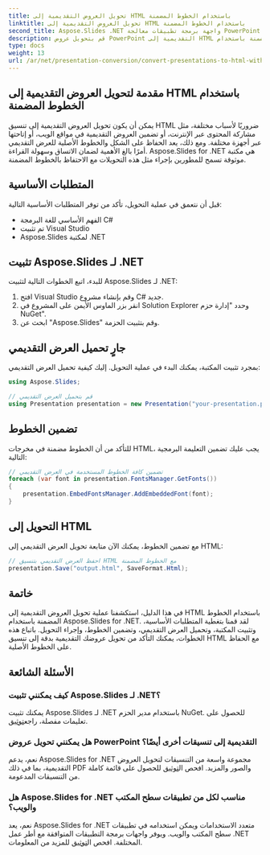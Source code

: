 ```yaml
---
title: تحويل العروض التقديمية إلى HTML باستخدام الخطوط المضمنة
linktitle: تحويل العروض التقديمية إلى HTML باستخدام الخطوط المضمنة
second_title: Aspose.Slides .NET واجهة برمجة تطبيقات معالجة PowerPoint
description: قم بتحويل عروض PowerPoint التقديمية إلى HTML باستخدام الخطوط المضمنة باستخدام Aspose.Slides لـ .NET. الحفاظ على الأصالة بسلاسة.
type: docs
weight: 13
url: /ar/net/presentation-conversion/convert-presentations-to-html-with-embedded-fonts/
---
```


## مقدمة لتحويل العروض التقديمية إلى HTML باستخدام الخطوط المضمنة

يمكن أن يكون تحويل العروض التقديمية إلى تنسيق HTML ضروريًا لأسباب مختلفة، مثل مشاركة المحتوى عبر الإنترنت، أو تضمين العروض التقديمية في مواقع الويب، أو إتاحتها عبر أجهزة مختلفة. ومع ذلك، يعد الحفاظ على الشكل والخطوط الأصلية للعرض التقديمي أمرًا بالغ الأهمية لضمان الاتساق وسهولة القراءة. Aspose.Slides for .NET هي مكتبة موثوقة تسمح للمطورين بإجراء مثل هذه التحويلات مع الاحتفاظ بالخطوط المضمنة.

## المتطلبات الأساسية

قبل أن نتعمق في عملية التحويل، تأكد من توفر المتطلبات الأساسية التالية:

- الفهم الأساسي للغة البرمجة C#
- تم تثبيت Visual Studio
- Aspose.Slides لمكتبة .NET

## تثبيت Aspose.Slides لـ .NET

للبدء، اتبع الخطوات التالية لتثبيت Aspose.Slides لـ .NET:

1. افتح Visual Studio وقم بإنشاء مشروع C# جديد.
2. انقر بزر الماوس الأيمن على المشروع في Solution Explorer وحدد "إدارة حزم NuGet".
3. ابحث عن "Aspose.Slides" وقم بتثبيت الحزمة.

## جارٍ تحميل العرض التقديمي

بمجرد تثبيت المكتبة، يمكنك البدء في عملية التحويل. إليك كيفية تحميل العرض التقديمي:

```csharp
using Aspose.Slides;

// قم بتحميل العرض التقديمي
using Presentation presentation = new Presentation("your-presentation.pptx");
```

## تضمين الخطوط

للتأكد من أن الخطوط مضمنة في مخرجات HTML، يجب عليك تضمين التعليمة البرمجية التالية:

```csharp
// تضمين كافة الخطوط المستخدمة في العرض التقديمي
foreach (var font in presentation.FontsManager.GetFonts())
{
    presentation.EmbedFontsManager.AddEmbeddedFont(font);
}
```

## التحويل إلى HTML

مع تضمين الخطوط، يمكنك الآن متابعة تحويل العرض التقديمي إلى HTML:

```csharp
// احفظ العرض التقديمي بتنسيق HTML مع الخطوط المضمنة
presentation.Save("output.html", SaveFormat.Html);
```

## خاتمة

في هذا الدليل، استكشفنا عملية تحويل العروض التقديمية إلى HTML باستخدام الخطوط المضمنة باستخدام Aspose.Slides for .NET. لقد قمنا بتغطية المتطلبات الأساسية، وتثبيت المكتبة، وتحميل العرض التقديمي، وتضمين الخطوط، وإجراء التحويل. باتباع هذه الخطوات، يمكنك التأكد من تحويل عروضك التقديمية بدقة إلى تنسيق HTML مع الحفاظ على الخطوط الأصلية.

## الأسئلة الشائعة

### كيف يمكنني تثبيت Aspose.Slides لـ .NET؟

 يمكنك تثبيت Aspose.Slides لـ .NET باستخدام مدير الحزم NuGet. للحصول على تعليمات مفصلة، راجع[توثيق](https://docs.aspose.com/slides/net/installation/).

### هل يمكنني تحويل عروض PowerPoint التقديمية إلى تنسيقات أخرى أيضًا؟

نعم، يدعم Aspose.Slides for .NET مجموعة واسعة من التنسيقات لتحويل العروض التقديمية، بما في ذلك PDF والصور والمزيد. افحص ال[توثيق](https://reference.aspose.com/slides/net/) للحصول على قائمة كاملة من التنسيقات المدعومة.

### هل Aspose.Slides for .NET مناسب لكل من تطبيقات سطح المكتب والويب؟

 نعم، يعد Aspose.Slides for .NET متعدد الاستخدامات ويمكن استخدامه في تطبيقات سطح المكتب والويب. ويوفر واجهات برمجة التطبيقات المتوافقة مع أطر عمل .NET المختلفة. افحص ال[توثيق](https://docs.aspose.com/slides/net/product-support/) للمزيد من المعلومات.
